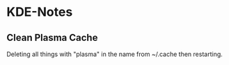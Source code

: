 # KDE-Notes

## Clean Plasma Cache
Deleting all things with "plasma" in the name from ~/.cache then restarting.
